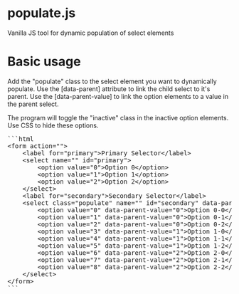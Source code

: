 # populate.js

Vanilla JS tool for dynamic population of select elements

# Basic usage

Add the "populate" class to the select element you want to dynamically populate.
Use the [data-parent] attribute to link the child select to it's parent.
Use the [data-parent-value] to link the option elements to a value in the parent select.

The program will toggle the "inactive" class in the inactive option elements. Use CSS to hide these options.

<pre>
```html
&lt;form action=""&gt;
    &lt;label for="primary"&gt;Primary Selector&lt;/label&gt;
    &lt;select name="" id="primary"&gt;
        &lt;option value="0"&gt;Option 0&lt;/option&gt;
        &lt;option value="1"&gt;Option 1&lt;/option&gt;
        &lt;option value="2"&gt;Option 2&lt;/option&gt;
    &lt;/select&gt;
    &lt;label for="secondary"&gt;Secondary Selector&lt;/label&gt;
    &lt;select class="populate" name="" id="secondary" data-parent="primary"&gt;
        &lt;option value="0" data-parent-value="0"&gt;Option 0-0&lt;/option&gt;
        &lt;option value="1" data-parent-value="0"&gt;Option 0-1&lt;/option&gt;
        &lt;option value="2" data-parent-value="0"&gt;Option 0-2&lt;/option&gt;
        &lt;option value="3" data-parent-value="1"&gt;Option 1-0&lt;/option&gt;
        &lt;option value="4" data-parent-value="1"&gt;Option 1-1&lt;/option&gt;
        &lt;option value="5" data-parent-value="1"&gt;Option 1-2&lt;/option&gt;
        &lt;option value="6" data-parent-value="2"&gt;Option 2-0&lt;/option&gt;
        &lt;option value="7" data-parent-value="2"&gt;Option 2-1&lt;/option&gt;
        &lt;option value="8" data-parent-value="2"&gt;Option 2-2&lt;/option&gt;
    &lt;/select&gt;
&lt;/form&gt;   
```
</pre>